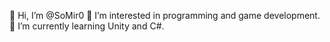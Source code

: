 👋 Hi, I’m @SoMir0
👀 I’m interested in programming and game development.
🌱 I’m currently learning Unity and C#.

